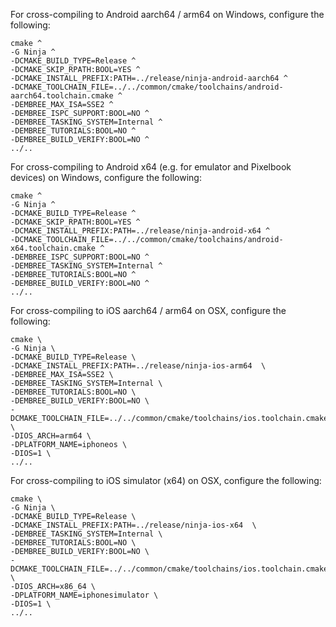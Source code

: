 For cross-compiling to Android aarch64 / arm64 on Windows, configure the following:

```
cmake ^
-G Ninja ^
-DCMAKE_BUILD_TYPE=Release ^
-DCMAKE_SKIP_RPATH:BOOL=YES ^
-DCMAKE_INSTALL_PREFIX:PATH=../release/ninja-android-aarch64 ^
-DCMAKE_TOOLCHAIN_FILE=../../common/cmake/toolchains/android-aarch64.toolchain.cmake ^
-DEMBREE_MAX_ISA=SSE2 ^
-DEMBREE_ISPC_SUPPORT:BOOL=NO ^
-DEMBREE_TASKING_SYSTEM=Internal ^
-DEMBREE_TUTORIALS:BOOL=NO ^
-DEMBREE_BUILD_VERIFY:BOOL=NO ^
../..
```

For cross-compiling to Android x64 (e.g. for emulator and Pixelbook devices) on Windows, configure the following:

```
cmake ^
-G Ninja ^
-DCMAKE_BUILD_TYPE=Release ^
-DCMAKE_SKIP_RPATH:BOOL=YES ^
-DCMAKE_INSTALL_PREFIX:PATH=../release/ninja-android-x64 ^
-DCMAKE_TOOLCHAIN_FILE=../../common/cmake/toolchains/android-x64.toolchain.cmake ^
-DEMBREE_ISPC_SUPPORT:BOOL=NO ^
-DEMBREE_TASKING_SYSTEM=Internal ^
-DEMBREE_TUTORIALS:BOOL=NO ^
-DEMBREE_BUILD_VERIFY:BOOL=NO ^
../..
```

For cross-compiling to iOS aarch64 / arm64 on OSX, configure the following:

```
cmake \
-G Ninja \
-DCMAKE_BUILD_TYPE=Release \
-DCMAKE_INSTALL_PREFIX:PATH=../release/ninja-ios-arm64  \
-DEMBREE_MAX_ISA=SSE2 \
-DEMBREE_TASKING_SYSTEM=Internal \
-DEMBREE_TUTORIALS:BOOL=NO \
-DEMBREE_BUILD_VERIFY:BOOL=NO \
-DCMAKE_TOOLCHAIN_FILE=../../common/cmake/toolchains/ios.toolchain.cmake \
-DIOS_ARCH=arm64 \
-DPLATFORM_NAME=iphoneos \
-DIOS=1 \
../..
```

For cross-compiling to iOS simulator (x64) on OSX, configure the following:

```
cmake \
-G Ninja \
-DCMAKE_BUILD_TYPE=Release \
-DCMAKE_INSTALL_PREFIX:PATH=../release/ninja-ios-x64  \
-DEMBREE_TASKING_SYSTEM=Internal \
-DEMBREE_TUTORIALS:BOOL=NO \
-DEMBREE_BUILD_VERIFY:BOOL=NO \
-DCMAKE_TOOLCHAIN_FILE=../../common/cmake/toolchains/ios.toolchain.cmake \
-DIOS_ARCH=x86_64 \
-DPLATFORM_NAME=iphonesimulator \
-DIOS=1 \
../..
```
